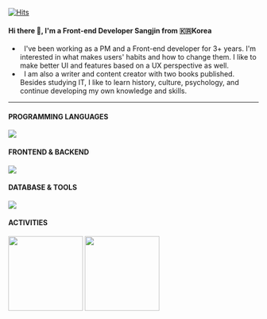 [![Hits](https://hits.seeyoufarm.com/api/count/incr/badge.svg?url=https%3A%2F%2Fgithub.com%2FYoonCode&count_bg=%2379C83D&title_bg=%23555555&icon=&icon_color=%23E7E7E7&title=hits&edge_flat=false)](https://hits.seeyoufarm.com)

#### Hi there 👋, I'm a Front-end Developer Sangjin from 🇰🇷Korea 

- &nbsp; I've been working as a PM and a Front-end developer for 3+ years. I'm interested in what makes users' habits and how to change them. I like to make better UI and features based on a UX perspective as well.</br>
- &nbsp; I am also a writer and content creator with two books published. Besides studying IT, I like to learn history, culture, psychology, and continue developing my own knowledge and skills.</br>
---

<div>
  <div>
    <h4>PROGRAMMING LANGUAGES</h4>
    <img src="https://skillicons.dev/icons?i=js,ts,php" />
  </div>
  <div>
    <h4>FRONTEND & BACKEND</h4>
    <img src="https://skillicons.dev/icons?i=html,css,react,react-native,tailwind,nodejs,expressjs,wordpress" />
  </div>
  <div>
    <h4>DATABASE & TOOLS</h4>
    <img src="https://skillicons.dev/icons?i=mysql,mongodb,git,github,vscode,ps,figma,postman" />
  </div>
  <div>
    <h4>ACTIVITIES</h4>
    <img height="150px" src="https://github-readme-stats.vercel.app/api/top-langs/?username=YoonCode&layout=compact&theme=ayu-mirage&langs_count=7" />
    <img height="150px" src="https://github-readme-stats.vercel.app/api?username=YoonCode&show_icons=true&theme=ayu-mirage&hide=contribs" />
  </div>
</div>
